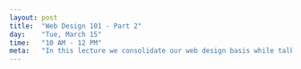 ```yaml
---
layout: post
title:  "Web Design 101 - Part 2"
day:    "Tue, March 15"
time:   "10 AM - 12 PM"
meta:   "In this lecture we consolidate our web design basis while talking about common practises such as progressive enhancement, mobile first and content first"
---
```



